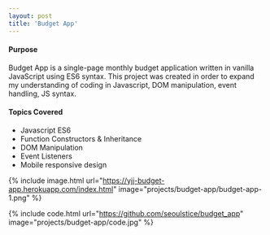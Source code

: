 ```yaml
---
layout: post
title: 'Budget App'
---
```

#### Purpose
Budget App is a single-page monthly budget application written in vanilla JavaScript using ES6 syntax.  This project was created in order to expand my understanding of coding in Javascript, DOM manipulation, event handling, JS syntax.
#### Topics Covered
* Javascript ES6
* Function Constructors & Inheritance
* DOM Manipulation
* Event Listeners
* Mobile responsive design



{% include image.html url="https://yjj-budget-app.herokuapp.com/index.html" image="projects/budget-app/budget-app-1.png" %}

{% include code.html url="https://github.com/seoulstice/budget_app" image="projects/budget-app/code.jpg" %}
